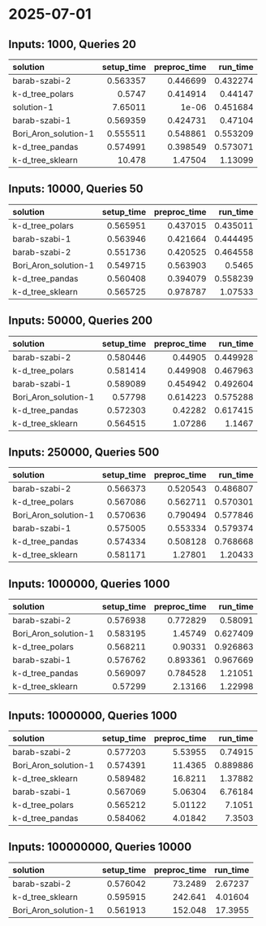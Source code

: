 # 2025-07-01

## Inputs: 1000, Queries 20

| solution             |   setup_time |   preproc_time |   run_time |
|:---------------------|-------------:|---------------:|-----------:|
| barab-szabi-2        |     0.563357 |       0.446699 |   0.432274 |
| k-d_tree_polars      |     0.5747   |       0.414914 |   0.44147  |
| solution-1           |     7.65011  |       1e-06    |   0.451684 |
| barab-szabi-1        |     0.569359 |       0.424731 |   0.47104  |
| Bori_Aron_solution-1 |     0.555511 |       0.548861 |   0.553209 |
| k-d_tree_pandas      |     0.574991 |       0.398549 |   0.573071 |
| k-d_tree_sklearn     |    10.478    |       1.47504  |   1.13099  |

## Inputs: 10000, Queries 50

| solution             |   setup_time |   preproc_time |   run_time |
|:---------------------|-------------:|---------------:|-----------:|
| k-d_tree_polars      |     0.565951 |       0.437015 |   0.435011 |
| barab-szabi-1        |     0.563946 |       0.421664 |   0.444495 |
| barab-szabi-2        |     0.551736 |       0.420525 |   0.464558 |
| Bori_Aron_solution-1 |     0.549715 |       0.563903 |   0.5465   |
| k-d_tree_pandas      |     0.560408 |       0.394079 |   0.558239 |
| k-d_tree_sklearn     |     0.565725 |       0.978787 |   1.07533  |

## Inputs: 50000, Queries 200

| solution             |   setup_time |   preproc_time |   run_time |
|:---------------------|-------------:|---------------:|-----------:|
| barab-szabi-2        |     0.580446 |       0.44905  |   0.449928 |
| k-d_tree_polars      |     0.581414 |       0.449908 |   0.467963 |
| barab-szabi-1        |     0.589089 |       0.454942 |   0.492604 |
| Bori_Aron_solution-1 |     0.57798  |       0.614223 |   0.575288 |
| k-d_tree_pandas      |     0.572303 |       0.42282  |   0.617415 |
| k-d_tree_sklearn     |     0.564515 |       1.07286  |   1.1467   |

## Inputs: 250000, Queries 500

| solution             |   setup_time |   preproc_time |   run_time |
|:---------------------|-------------:|---------------:|-----------:|
| barab-szabi-2        |     0.566373 |       0.520543 |   0.486807 |
| k-d_tree_polars      |     0.567086 |       0.562711 |   0.570301 |
| Bori_Aron_solution-1 |     0.570636 |       0.790494 |   0.577846 |
| barab-szabi-1        |     0.575005 |       0.553334 |   0.579374 |
| k-d_tree_pandas      |     0.574334 |       0.508128 |   0.768668 |
| k-d_tree_sklearn     |     0.581171 |       1.27801  |   1.20433  |

## Inputs: 1000000, Queries 1000

| solution             |   setup_time |   preproc_time |   run_time |
|:---------------------|-------------:|---------------:|-----------:|
| barab-szabi-2        |     0.576938 |       0.772829 |   0.58091  |
| Bori_Aron_solution-1 |     0.583195 |       1.45749  |   0.627409 |
| k-d_tree_polars      |     0.568211 |       0.90331  |   0.926863 |
| barab-szabi-1        |     0.576762 |       0.893361 |   0.967669 |
| k-d_tree_pandas      |     0.569097 |       0.784528 |   1.21051  |
| k-d_tree_sklearn     |     0.57299  |       2.13166  |   1.22998  |

## Inputs: 10000000, Queries 1000

| solution             |   setup_time |   preproc_time |   run_time |
|:---------------------|-------------:|---------------:|-----------:|
| barab-szabi-2        |     0.577203 |        5.53955 |   0.74915  |
| Bori_Aron_solution-1 |     0.574391 |       11.4365  |   0.889886 |
| k-d_tree_sklearn     |     0.589482 |       16.8211  |   1.37882  |
| barab-szabi-1        |     0.567069 |        5.06304 |   6.76184  |
| k-d_tree_polars      |     0.565212 |        5.01122 |   7.1051   |
| k-d_tree_pandas      |     0.584062 |        4.01842 |   7.3503   |

## Inputs: 100000000, Queries 10000

| solution             |   setup_time |   preproc_time |   run_time |
|:---------------------|-------------:|---------------:|-----------:|
| barab-szabi-2        |     0.576042 |        73.2489 |    2.67237 |
| k-d_tree_sklearn     |     0.595915 |       242.641  |    4.01604 |
| Bori_Aron_solution-1 |     0.561913 |       152.048  |   17.3955  |